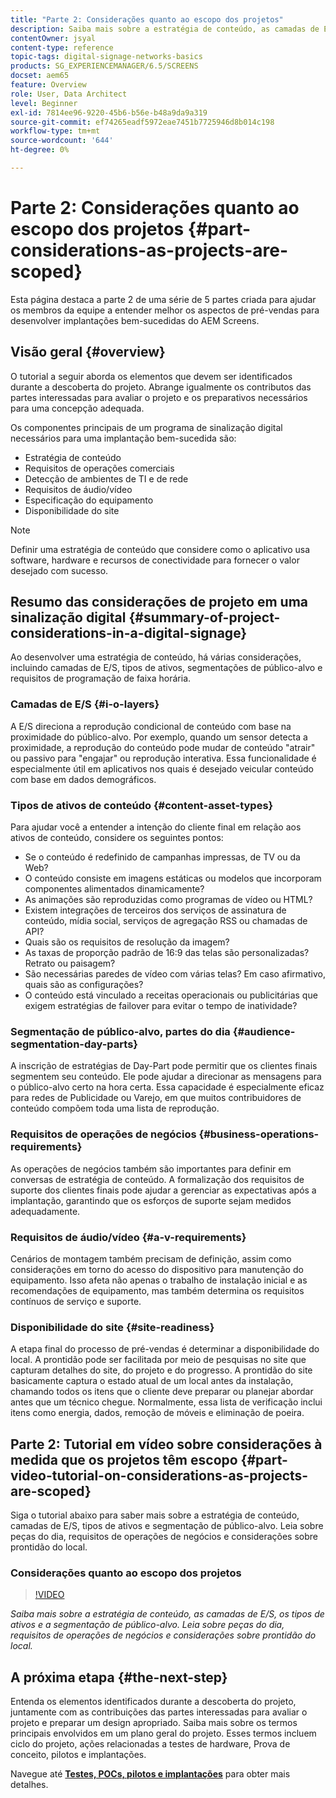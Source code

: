 ```yaml
---
title: "Parte 2: Considerações quanto ao escopo dos projetos"
description: Saiba mais sobre a estratégia de conteúdo, as camadas de E/S, os tipos de ativos e a segmentação de público no AEM Screens. Leia sobre peças do dia, requisitos de operações de negócios e considerações sobre prontidão do local.
contentOwner: jsyal
content-type: reference
topic-tags: digital-signage-networks-basics
products: SG_EXPERIENCEMANAGER/6.5/SCREENS
docset: aem65
feature: Overview
role: User, Data Architect
level: Beginner
exl-id: 7814ee96-9220-45b6-b56e-b48a9da9a319
source-git-commit: ef74265eadf5972eae7451b7725946d8b014c198
workflow-type: tm+mt
source-wordcount: '644'
ht-degree: 0%

---
```


# Parte 2: Considerações quanto ao escopo dos projetos {#part-considerations-as-projects-are-scoped}

Esta página destaca a parte 2 de uma série de 5 partes criada para ajudar os membros da equipe a entender melhor os aspectos de pré-vendas para desenvolver implantações bem-sucedidas do AEM Screens.

## Visão geral {#overview}

O tutorial a seguir aborda os elementos que devem ser identificados durante a descoberta do projeto. Abrange igualmente os contributos das partes interessadas para avaliar o projeto e os preparativos necessários para uma concepção adequada.

Os componentes principais de um programa de sinalização digital necessários para uma implantação bem-sucedida são:

* Estratégia de conteúdo
* Requisitos de operações comerciais
* Detecção de ambientes de TI e de rede
* Requisitos de áudio/vídeo
* Especificação do equipamento
* Disponibilidade do site

>[!NOTE]
>
>Definir uma estratégia de conteúdo que considere como o aplicativo usa software, hardware e recursos de conectividade para fornecer o valor desejado com sucesso.

## Resumo das considerações de projeto em uma sinalização digital {#summary-of-project-considerations-in-a-digital-signage}

Ao desenvolver uma estratégia de conteúdo, há várias considerações, incluindo camadas de E/S, tipos de ativos, segmentações de público-alvo e requisitos de programação de faixa horária.

### Camadas de E/S {#i-o-layers}

A E/S direciona a reprodução condicional de conteúdo com base na proximidade do público-alvo. Por exemplo, quando um sensor detecta a proximidade, a reprodução do conteúdo pode mudar de conteúdo &quot;atrair&quot; ou passivo para &quot;engajar&quot; ou reprodução interativa. Essa funcionalidade é especialmente útil em aplicativos nos quais é desejado veicular conteúdo com base em dados demográficos.

### Tipos de ativos de conteúdo {#content-asset-types}

Para ajudar você a entender a intenção do cliente final em relação aos ativos de conteúdo, considere os seguintes pontos:

* Se o conteúdo é redefinido de campanhas impressas, de TV ou da Web?
* O conteúdo consiste em imagens estáticas ou modelos que incorporam componentes alimentados dinamicamente?
* As animações são reproduzidas como programas de vídeo ou HTML?
* Existem integrações de terceiros dos serviços de assinatura de conteúdo, mídia social, serviços de agregação RSS ou chamadas de API?
* Quais são os requisitos de resolução da imagem?
* As taxas de proporção padrão de 16:9 das telas são personalizadas? Retrato ou paisagem?
* São necessárias paredes de vídeo com várias telas? Em caso afirmativo, quais são as configurações?
* O conteúdo está vinculado a receitas operacionais ou publicitárias que exigem estratégias de failover para evitar o tempo de inatividade?

### Segmentação de público-alvo, partes do dia {#audience-segmentation-day-parts}

A inscrição de estratégias de Day-Part pode permitir que os clientes finais segmentem seu conteúdo. Ele pode ajudar a direcionar as mensagens para o público-alvo certo na hora certa. Essa capacidade é especialmente eficaz para redes de Publicidade ou Varejo, em que muitos contribuidores de conteúdo compõem toda uma lista de reprodução.

### Requisitos de operações de negócios {#business-operations-requirements}

As operações de negócios também são importantes para definir em conversas de estratégia de conteúdo. A formalização dos requisitos de suporte dos clientes finais pode ajudar a gerenciar as expectativas após a implantação, garantindo que os esforços de suporte sejam medidos adequadamente.

### Requisitos de áudio/vídeo {#a-v-requirements}

Cenários de montagem também precisam de definição, assim como considerações em torno do acesso do dispositivo para manutenção do equipamento. Isso afeta não apenas o trabalho de instalação inicial e as recomendações de equipamento, mas também determina os requisitos contínuos de serviço e suporte.

### Disponibilidade do site {#site-readiness}

A etapa final do processo de pré-vendas é determinar a disponibilidade do local. A prontidão pode ser facilitada por meio de pesquisas no site que capturam detalhes do site, do projeto e do progresso. A prontidão do site basicamente captura o estado atual de um local antes da instalação, chamando todos os itens que o cliente deve preparar ou planejar abordar antes que um técnico chegue. Normalmente, essa lista de verificação inclui itens como energia, dados, remoção de móveis e eliminação de poeira.

## Parte 2: Tutorial em vídeo sobre considerações à medida que os projetos têm escopo {#part-video-tutorial-on-considerations-as-projects-are-scoped}

Siga o tutorial abaixo para saber mais sobre a estratégia de conteúdo, camadas de E/S, tipos de ativos e segmentação de público-alvo. Leia sobre peças do dia, requisitos de operações de negócios e considerações sobre prontidão do local.

### Considerações quanto ao escopo dos projetos

>[!VIDEO](https://video.tv.adobe.com/v/28380)

*Saiba mais sobre a estratégia de conteúdo, as camadas de E/S, os tipos de ativos e a segmentação de público-alvo. Leia sobre peças do dia, requisitos de operações de negócios e considerações sobre prontidão do local.*

## A próxima etapa {#the-next-step}

Entenda os elementos identificados durante a descoberta do projeto, juntamente com as contribuições das partes interessadas para avaliar o projeto e preparar um design apropriado. Saiba mais sobre os termos principais envolvidos em um plano geral do projeto. Esses termos incluem ciclo do projeto, ações relacionadas a testes de hardware, Prova de conceito, pilotos e implantações.

Navegue até **[Testes, POCs, pilotos e implantações](testing-pocs-pilots-rollouts.md)** para obter mais detalhes.
